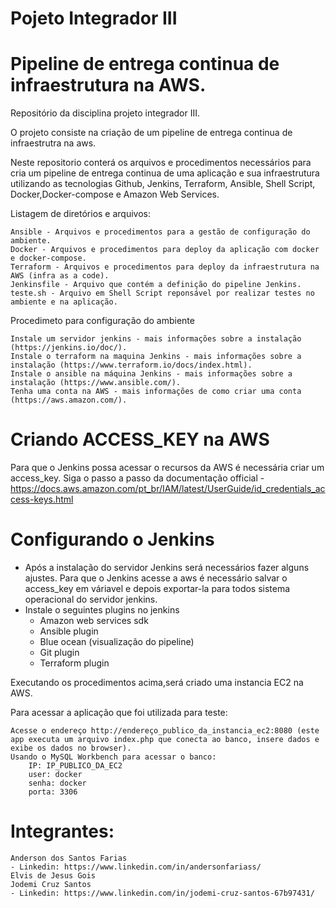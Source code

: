 # Pojeto Integrador III
# Pipeline de entrega continua de infraestrutura na AWS.
Repositório da disciplina projeto integrador III.

O projeto consiste na criação de um pipeline de entrega continua de infraestrutra na aws.

Neste repositorio conterá os arquivos e procedimentos necessários para cria um pipeline de entrega continua de uma aplicação e sua infraestrutura utilizando as tecnologias Github, Jenkins, Terraform, Ansible, Shell Script, Docker,Docker-compose e Amazon Web Services.

Listagem de diretórios e arquivos:
		
	Ansible - Arquivos e procedimentos para a gestão de configuração do ambiente.
	Docker - Arquivos e procedimentos para deploy da aplicação com docker e docker-compose.
	Terraform - Arquivos e procedimentos para deploy da infraestrutura na AWS (infra as a code).
  	Jenkinsfile - Arquivo que contém a definição do pipeline Jenkins.
	teste.sh - Arquivo em Shell Script reponsável por realizar testes no ambiente e na aplicação.

Procedimeto para configuração do ambiente
	
	Instale um servidor jenkins - mais informações sobre a instalação (https://jenkins.io/doc/).
	Instale o terraform na maquina Jenkins - mais informações sobre a instalação (https://www.terraform.io/docs/index.html).
	Instale o ansible na máquina Jenkins - mais informações sobre a instalação (https://www.ansible.com/).
	Tenha uma conta na AWS - mais informações de como criar uma conta (https://aws.amazon.com/).
	
# Criando ACCESS_KEY na AWS
Para que o Jenkins possa acessar o recursos da AWS é necessária criar um access_key.
Siga o passo a passo da documentação official - https://docs.aws.amazon.com/pt_br/IAM/latest/UserGuide/id_credentials_access-keys.html

# Configurando o Jenkins
- Após a instalação do servidor Jenkins será necessários fazer alguns ajustes. Para que o Jenkins acesse a aws é necessário salvar o access_key em váriavel e depois exportar-la para todos sistema operacional do servidor jenkins.
- Instale o seguintes plugins no jenkins
	- Amazon web services sdk
	- Ansible plugin
	- Blue ocean (visualização do pipeline)
	- Git plugin
	- Terraform plugin





Executando os procedimentos acima,será criado uma instancia EC2 na AWS.

Para acessar a aplicação que foi utilizada para teste:
	
	Acesse o endereço http://endereço_publico_da_instancia_ec2:8080 (este app executa um arquivo index.php que conecta ao banco, insere dados e exibe os dados no browser).
	Usando o MySQL Workbench para acessar o banco:
		IP: IP_PUBLICO_DA_EC2
		user: docker
		senha: docker
		porta: 3306


# Integrantes:
	
	Anderson dos Santos Farias
	- Linkedin: https://www.linkedin.com/in/andersonfariass/
	Elvis de Jesus Gois
	Jodemi Cruz Santos
	- Linkedin: https://www.linkedin.com/in/jodemi-cruz-santos-67b97431/	
